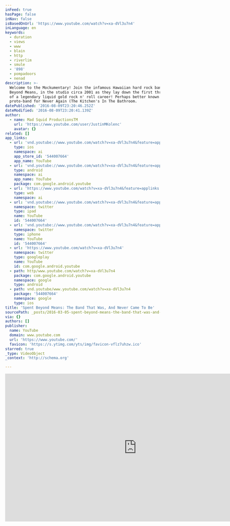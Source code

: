 ```yaml
---
inFeed: true
hasPage: false
inNav: false
isBasedOnUrl: 'https://www.youtube.com/watch?v=xa-dVl3u7n4'
inLanguage: en
keywords:
  - duration
  - views
  - www
  - blain
  - http
  - riverlim
  - smule
  - '898'
  - pompadoors
  - nenad
description: >-
  Welcome to the Mockumentary! Join the infamous Hawaiian hard rock band, Spent
  Beyond Means, in the studio circa 2001 as they lay down the first three tracks
  of a legendary liquid gold rock n' roll career! Perhaps better known as the
  proto-band for Never Again (The Kitchen's In The Bathroom.
datePublished: '2016-08-09T23:20:46.252Z'
dateModified: '2016-08-09T23:20:41.139Z'
author:
  - name: Mad Squid ProductionsTM
    url: 'https://www.youtube.com/user/JustinMKolenc'
    avatar: {}
related: []
app_links:
  - url: 'vnd.youtube://www.youtube.com/watch?v=xa-dVl3u7n4&feature=applinks'
    type: ios
    namespace: ai
    app_store_id: '544007664'
    app_name: YouTube
  - url: 'vnd.youtube://www.youtube.com/watch?v=xa-dVl3u7n4&feature=applinks'
    type: android
    namespace: ai
    app_name: YouTube
    package: com.google.android.youtube
  - url: 'https://www.youtube.com/watch?v=xa-dVl3u7n4&feature=applinks'
    type: web
    namespace: ai
  - url: 'vnd.youtube://www.youtube.com/watch?v=xa-dVl3u7n4&feature=applinks'
    namespace: twitter
    type: ipad
    name: YouTube
    id: '544007664'
  - url: 'vnd.youtube://www.youtube.com/watch?v=xa-dVl3u7n4&feature=applinks'
    namespace: twitter
    type: iphone
    name: YouTube
    id: '544007664'
  - url: 'https://www.youtube.com/watch?v=xa-dVl3u7n4'
    namespace: twitter
    type: googleplay
    name: YouTube
    id: com.google.android.youtube
  - path: http/www.youtube.com/watch?v=xa-dVl3u7n4
    package: com.google.android.youtube
    namespace: google
    type: android
  - path: vnd.youtube/www.youtube.com/watch?v=xa-dVl3u7n4
    package: '544007664'
    namespace: google
    type: ios
title: 'Spent Beyond Means: The Band That Was, And Never Came To Be'
sourcePath: _posts/2016-03-05-spent-beyond-means-the-band-that-was-and-never-came-to-be.md
via: {}
authors: []
publisher:
  name: YouTube
  domain: www.youtube.com
  url: 'https://www.youtube.com/'
  favicon: 'https://s.ytimg.com/yts/img/favicon-vflz7uhzw.ico'
starred: true
_type: VideoObject
_context: 'http://schema.org'

---
```

<iframe src="https://cdn.embedly.com/widgets/media.html?src=https%3A%2F%2Fwww.youtube.com%2Fembed%2Fxa-dVl3u7n4%3Ffeature%3Doembed&amp;url=https%3A%2F%2Fwww.youtube.com%2Fwatch%3Fv%3Dxa-dVl3u7n4&amp;image=https%3A%2F%2Fi.ytimg.com%2Fvi%2Fxa-dVl3u7n4%2Fhqdefault.jpg&amp;key=b7d04c9b404c499eba89ee7072e1c4f7&amp;type=text%2Fhtml&amp;schema=youtube" width="854" height="480" scrolling="no" frameborder="0" allowfullscreen="allowfullscreen" style=""></iframe>
